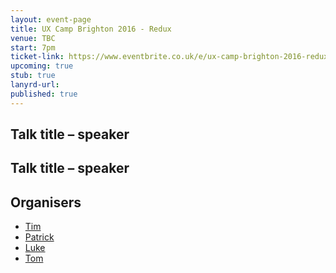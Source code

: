 ```yaml
---
layout: event-page  
title: UX Camp Brighton 2016 - Redux
venue: TBC
start: 7pm
ticket-link: https://www.eventbrite.co.uk/e/ux-camp-brighton-2016-redux-tickets-23901911260
upcoming: true
stub: true
lanyrd-url: 
published: true
---
```


## Talk title – speaker

## Talk title – speaker

## Organisers

- <a href="http://uxbrighton.org.uk/about/#tim">Tim</a>
- <a href="http://uxbrighton.org.uk/about/#patrick">Patrick</a>
- <a href="http://uxbrighton.org.uk/about/#luke">Luke</a>
- <a href="http://uxbrighton.org.uk/about/#tom">Tom</a>
